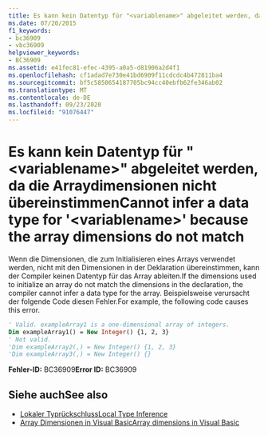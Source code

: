 ```yaml
---
title: Es kann kein Datentyp für "<variablename>" abgeleitet werden, da die Arraydimensionen nicht übereinstimmen
ms.date: 07/20/2015
f1_keywords:
- bc36909
- vbc36909
helpviewer_keywords:
- BC36909
ms.assetid: e41fec81-efec-4395-a0a5-d81906a2d4f1
ms.openlocfilehash: cf1adad7e730e41bd6909f11cdcdc4b472811ba4
ms.sourcegitcommit: bf5c5850654187705bc94cc40ebfb62fe346ab02
ms.translationtype: MT
ms.contentlocale: de-DE
ms.lasthandoff: 09/23/2020
ms.locfileid: "91076447"
---
```

# <a name="cannot-infer-a-data-type-for-variablename-because-the-array-dimensions-do-not-match"></a><span data-ttu-id="ff1cc-102">Es kann kein Datentyp für "\<variablename>" abgeleitet werden, da die Arraydimensionen nicht übereinstimmen</span><span class="sxs-lookup"><span data-stu-id="ff1cc-102">Cannot infer a data type for '\<variablename>' because the array dimensions do not match</span></span>

<span data-ttu-id="ff1cc-103">Wenn die Dimensionen, die zum Initialisieren eines Arrays verwendet werden, nicht mit den Dimensionen in der Deklaration übereinstimmen, kann der Compiler keinen Datentyp für das Array ableiten.</span><span class="sxs-lookup"><span data-stu-id="ff1cc-103">If the dimensions used to initialize an array do not match the dimensions in the declaration, the compiler cannot infer a data type for the array.</span></span> <span data-ttu-id="ff1cc-104">Beispielsweise verursacht der folgende Code diesen Fehler.</span><span class="sxs-lookup"><span data-stu-id="ff1cc-104">For example, the following code causes this error.</span></span>  
  
```vb  
' Valid. exampleArray1 is a one-dimensional array of integers.  
Dim exampleArray1() = New Integer() {1, 2, 3}  
' Not valid.  
'Dim exampleArray2(,) = New Integer() {1, 2, 3}  
'Dim exampleArray3(,) = New Integer() {}  
```  
  
 <span data-ttu-id="ff1cc-105">**Fehler-ID:** BC36909</span><span class="sxs-lookup"><span data-stu-id="ff1cc-105">**Error ID:** BC36909</span></span>  
  
## <a name="see-also"></a><span data-ttu-id="ff1cc-106">Siehe auch</span><span class="sxs-lookup"><span data-stu-id="ff1cc-106">See also</span></span>

- [<span data-ttu-id="ff1cc-107">Lokaler Typrückschluss</span><span class="sxs-lookup"><span data-stu-id="ff1cc-107">Local Type Inference</span></span>](../programming-guide/language-features/variables/local-type-inference.md)
- [<span data-ttu-id="ff1cc-108">Array Dimensionen in Visual Basic</span><span class="sxs-lookup"><span data-stu-id="ff1cc-108">Array dimensions in Visual Basic</span></span>](../programming-guide/language-features/arrays/array-dimensions.md)
